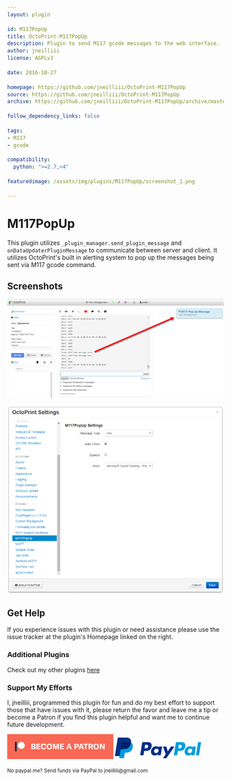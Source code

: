 ```yaml
---
layout: plugin
    
id: M117PopUp
title: OctoPrint-M117PopUp
description: Plugin to send M117 gcode messages to the web interface.
author: jneilliii
license: AGPLv3

date: 2016-10-27
    
homepage: https://github.com/jneilliii/OctoPrint-M117PopUp
source: https://github.com/jneilliii/OctoPrint-M117PopUp
archive: https://github.com/jneilliii/OctoPrint-M117PopUp/archive/master.zip

follow_dependency_links: false
    
tags:
- M117
- gcode

compatibility:
  python: ">=2.7,<4"

featuredimage: /assets/img/plugins/M117PopUp/screenshot_1.png

---
```


# M117PopUp
    
This plugin utilizes ``_plugin_manager.send_plugin_message`` and ``onDataUpdaterPluginMessage`` to communicate between server and client. It utilizes OctoPrint's built in alerting system to pop up the messages being sent via M117 gcode command.

## Screenshots

![screenshot](/assets/img/plugins/M117PopUp/screenshot_1.png)

![settings](/assets/img/plugins/M117PopUp/settings.png)

## Get Help

If you experience issues with this plugin or need assistance please use the issue tracker at the plugin's Homepage linked on the right.

### Additional Plugins

Check out my other plugins [here](https://plugins.octoprint.org/by_author/#jneilliii)

### Support My Efforts
I, jneilliii, programmed this plugin for fun and do my best effort to support those that have issues with it, please return the favor and leave me a tip or become a Patron if you find this plugin helpful and want me to continue future development.

[![Patreon](/assets/img/plugins/M117PopUp/patreon-with-text-new.png)](https://www.patreon.com/jneilliii) [![paypal](/assets/img/plugins/M117PopUp/paypal-with-text.png)](https://paypal.me/jneilliii)

<small>No paypal.me? Send funds via PayPal to jneilliii&#64;gmail&#46;com</small>
